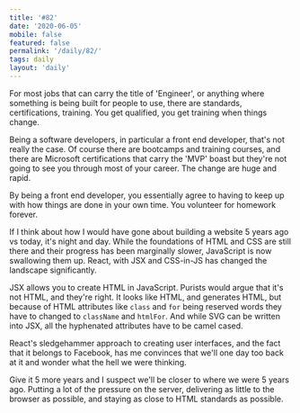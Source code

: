 ```yaml
---
title: '#82'
date: '2020-06-05'
mobile: false
featured: false
permalink: '/daily/82/'
tags: daily
layout: 'daily'
---
```


For most jobs that can carry the title of 'Engineer', or anything where something is being built for people to use, there are standards, certifications, training. You get qualified, you get training when things change.

Being a software developers, in particular a front end developer, that's not really the case. Of course there are bootcamps and training courses, and there are Microsoft certifications that carry the 'MVP' boast but they're not going to see you through most of your career. The change are huge and rapid.

By being a front end developer, you essentially agree to having to keep up with how things are done in your own time. You volunteer for homework forever.

If I think about how I would have gone about building a website 5 years ago vs today, it's night and day. While the foundations of HTML and CSS are still there and their progress has been marginally slower, JavaScript is now swallowing them up. React, with JSX and CSS-in-JS has changed the landscape significantly.

JSX allows you to create HTML in JavaScript. Purists would argue that it's not HTML, and they're right. It looks like HTML, and generates HTML, but because of HTML attributes like `class` and `for` being reserved words they have to changed to `className` and `htmlFor`. And while SVG can be written into JSX, all the hyphenated attributes have to be camel cased.

React's sledgehammer approach to creating user interfaces, and the fact that it belongs to Facebook, has me convinces that we'll one day too back at it and wonder what the hell we were thinking.

Give it 5 more years and I suspect we'll be closer to where we were 5 years ago. Putting a lot of the pressure on the server, delivering as little to the browser as possible, and staying as close to HTML standards as possible.
